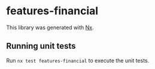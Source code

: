 # features-financial

This library was generated with [Nx](https://nx.dev).

## Running unit tests

Run `nx test features-financial` to execute the unit tests.

